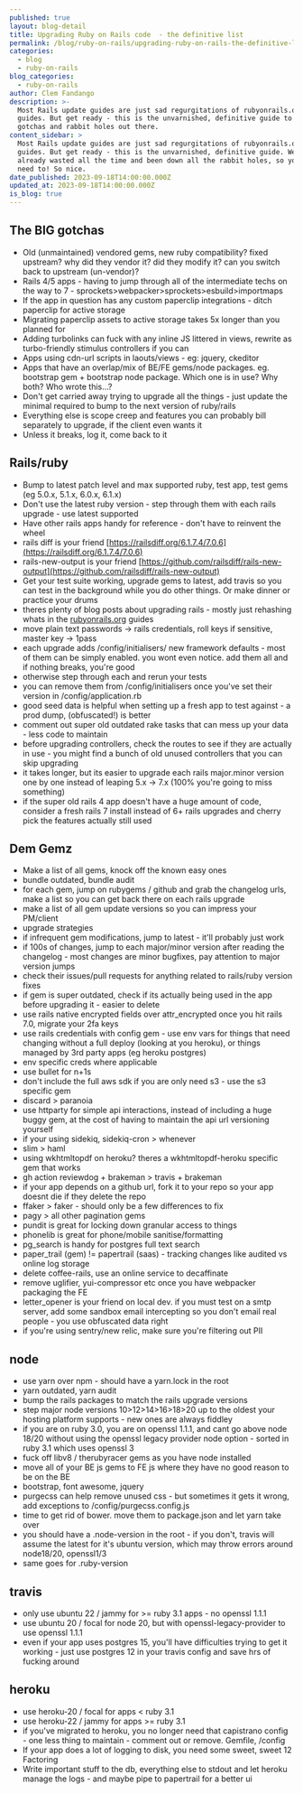 ```yaml
---
published: true
layout: blog-detail
title: Upgrading Ruby on Rails code  - the definitive list
permalink: /blog/ruby-on-rails/upgrading-ruby-on-rails-the-definitive-list
categories:
  - blog
  - ruby-on-rails
blog_categories:
  - ruby-on-rails
author: Clem Fandango
description: >-
  Most Rails update guides are just sad regurgitations of rubyonrails.org
  guides. But get ready - this is the unvarnished, definitive guide to all the
  gotchas and rabbit holes out there. 
content_sidebar: >
  Most Rails update guides are just sad regurgitations of rubyonrails.org
  guides. But get ready - this is the unvarnished, definitive guide. We've
  already wasted all the time and been down all the rabbit holes, so you don't
  need to! So nice.
date_published: 2023-09-18T14:00:00.000Z
updated_at: 2023-09-18T14:00:00.000Z
is_blog: true
---
```


## The BIG gotchas

* Old (unmaintained) vendored gems, new ruby compatibility? fixed upstream? why did they vendor it? did they modify it? can you switch back to upstream (un-vendor)?
* Rails 4/5 apps - having to jump through all of the intermediate techs on the way to 7 - sprockets>webpacker>sprockets>esbuild>importmaps
* If the app in question has any custom paperclip integrations - ditch paperclip for active storage 
* Migrating paperclip assets to active storage takes 5x longer than you planned for
* Adding turbolinks can fuck with any inline JS littered in views, rewrite as turbo-friendly stimulus controllers if you can
* Apps using cdn-url scripts in laouts/views - eg: jquery, ckeditor
* Apps that have an overlap/mix of BE/FE gems/node packages. eg. bootstrap gem + bootstrap node package. Which one is in use? Why both? Who wrote this…?
* Don't get carried away trying to upgrade all the things  - just update the minimal required to bump to the next version of ruby/rails
* Everything else is scope creep and features you can probably bill separately to upgrade, if the client even wants it
* Unless it breaks, log it, come back to it

## Rails/ruby

* Bump to latest patch level and max supported ruby, test app, test gems (eg 5.0.x, 5.1.x, 6.0.x, 6.1.x)
* Don't use the latest ruby version - step through them with each rails upgrade - use latest supported
* Have other rails apps handy for reference - don't have to reinvent the wheel
* rails diff is your friend [https://railsdiff.org/6.1.7.4/7.0.6](https://railsdiff.org/6.1.7.4/7.0.6)
* rails-new-output is your friend [https://github.com/railsdiff/rails-new-output](https://github.com/railsdiff/rails-new-output)
* Get your test suite working, upgrade gems to latest, add travis so you can test in the background while you do other things. Or make dinner or practice your drums
* theres plenty of blog posts about upgrading rails - mostly just rehashing whats in the [rubyonrails.org](http://rubyonrails.org/) guides
* move plain text passwords -> rails credentials, roll keys if sensitive, master key -> 1pass
* each upgrade adds /config/initialisers/ new framework defaults - most of them can be simply enabled. you wont even notice. add them all and if nothing breaks, you're good
* otherwise step through each and rerun your tests
* you can remove them from /config/initialisers once you've set their version in /config/application.rb
* good seed data is helpful when setting up a fresh app to test against - a prod dump, (obfuscated!) is better
* comment out super old outdated rake tasks that can mess up your data - less code to maintain
* before upgrading controllers, check the routes to see if they are actually in use - you might find a bunch of old unused controllers that you can skip upgrading
* it takes longer, but its easier to upgrade each rails major.minor version one by one instead of leaping 5.x -> 7.x (100% you're going to miss something)
* if the super old rails 4 app doesn't have a huge amount of code, consider a fresh rails 7 install instead of 6+ rails upgrades and cherry pick the features actually still used

## Dem Gemz

* Make a list of all gems, knock off the known easy ones
* bundle outdated, bundle audit
* for each gem, jump on rubygems / github and grab the changelog urls, make a list so you can get back there on each rails upgrade
* make a list of all gem update versions so you can impress your PM/client
* upgrade strategies
* if infrequent gem modifications, jump to latest - it'll probably just work
* if 100s of changes, jump to each major/minor version after reading the changelog - most changes are minor bugfixes, pay attention to major version jumps
* check their issues/pull requests for anything related to rails/ruby version fixes
* if gem is super outdated, check if its actually being used in the app before upgrading it - easier to delete
* use rails native encrypted fields over attr\_encrypted once you hit rails 7.0, migrate your 2fa keys
* use rails credentials with config gem - use env vars for things that need changing without a full deploy (looking at you heroku), or things managed by 3rd party apps (eg heroku postgres)
* env specific creds where applicable
* use bullet for n+1s
* don't include the full aws sdk if you are only need s3 - use the s3 specific gem
* discard > paranoia
* use httparty for simple api interactions, instead of including a huge buggy gem, at the cost of having to maintain the api url versioning yourself
* if your using sidekiq, sidekiq-cron > whenever
* slim > haml 
* using wkhtmltopdf on heroku? theres a wkhtmltopdf-heroku specific gem that works
* gh action reviewdog + brakeman > travis + brakeman
* if your app depends on a github url, fork it to your repo so your app doesnt die if they delete the repo
* ffaker > faker - should only be a few differences to fix
* pagy > all other pagination gems
* pundit is great for locking down granular access to things
* phonelib is great for phone/mobile sanitise/formatting
* pg\_search is handy for postgres full text search
* paper\_trail (gem) != papertrail (saas) - tracking changes like audited vs online log storage
* delete coffee-rails, use an online service to decaffinate
* remove uglifier, yui-compressor etc once you have webpacker packaging the FE
* letter\_opener is your friend on local dev. if you must test on a smtp server, add some sandbox email intercepting so you don't email real people - you use obfuscated data right
* if you're using sentry/new relic, make sure you're filtering out PII

## node

* use yarn over npm - should have a yarn.lock in the root
* yarn outdated, yarn audit
* bump the rails packages to match the rails upgrade versions
* step major node versions 10>12>14>16>18>20 up to the oldest your hosting platform supports - new ones are always fiddley
* if you are on ruby 3.0, you are on openssl 1.1.1, and cant go above node 18/20 without using the openssl legacy provider node option - sorted in ruby 3.1 which uses openssl 3
* fuck off libv8 / therubyracer gems as you have node installed
* move all of your BE js gems to FE js where they have no good reason to be on the BE
* bootstrap, font awesome, jquery
* purgecss can help remove unused css - but sometimes it gets it wrong, add exceptions to /config/purgecss.config.js
* time to get rid of bower. move them to package.json and let yarn take over
* you should have a .node-version in the root - if you don't, travis will assume the latest for it's ubuntu version, which may throw errors around node18/20, openssl1/3
* same goes for .ruby-version

## travis

* only use ubuntu 22 / jammy for >= ruby 3.1 apps - no openssl 1.1.1
* use ubuntu 20 / focal for node 20, but with openssl-legacy-provider to use openssl 1.1.1
* even if your app uses postgres 15, you'll have difficulties trying to get it working - just use postgres 12 in your travis config and save hrs of fucking around

## heroku

* use heroku-20 / focal for apps \< ruby 3.1
* use heroku-22 / jammy for apps >= ruby 3.1
* if you've migrated to heroku, you no longer need that capistrano config - one less thing to maintain - comment out or remove. Gemfile, /config
* If your app does a lot of logging to disk, you need some sweet, sweet 12 Factoring
* Write important stuff to the db, everything else to stdout and let heroku manage the logs - and maybe pipe to papertrail for a better ui
